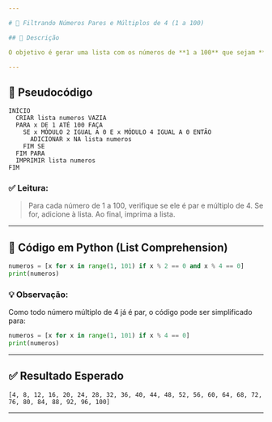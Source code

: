 ```yaml
---

# 📌 Filtrando Números Pares e Múltiplos de 4 (1 a 100)

## 📝 Descrição

O objetivo é gerar uma lista com os números de **1 a 100** que sejam **pares** e **múltiplos de 4**. Isso é feito utilizando a técnica de **list comprehension** em Python. Antes, também representamos essa lógica em **pseudocódigo** para facilitar o entendimento da estrutura algorítmica.

---
```


## 🔄 Pseudocódigo

```plaintext
INÍCIO
  CRIAR lista numeros VAZIA
  PARA x DE 1 ATÉ 100 FAÇA
    SE x MÓDULO 2 IGUAL A 0 E x MÓDULO 4 IGUAL A 0 ENTÃO
      ADICIONAR x NA lista numeros
    FIM SE
  FIM PARA
  IMPRIMIR lista numeros
FIM
```

### ✅ Leitura:

> Para cada número de 1 a 100, verifique se ele é par e múltiplo de 4. Se for, adicione à lista. Ao final, imprima a lista.

---

## 🐍 Código em Python (List Comprehension)

```python
numeros = [x for x in range(1, 101) if x % 2 == 0 and x % 4 == 0]
print(numeros)
```

### 💡 Observação:

Como todo número múltiplo de 4 já é par, o código pode ser simplificado para:

```python
numeros = [x for x in range(1, 101) if x % 4 == 0]
print(numeros)
```

---

## ✅ Resultado Esperado

```plaintext
[4, 8, 12, 16, 20, 24, 28, 32, 36, 40, 44, 48, 52, 56, 60, 64, 68, 72, 76, 80, 84, 88, 92, 96, 100]
```

---
